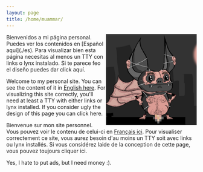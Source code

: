 ```yaml
---
layout: page
title: /home/muammar/
---
```


<img src="/photo.jpg" width="240" height="240" align="right">
Bienvenidos a mi página personal. Puedes ver los contenidos en [Español aquí](./es).
Para visualizar bien esta página necesitas al menos un TTY con links o lynx
instalado. Si te parece feo el diseño puedes dar click aquí.

Welcome to my personal site. You can see the content of it in [English here](./en).
For visualizing this site correctly, you'll need at least a TTY with either
links or lynx installed. If you consider ugly the design of this page you can
click here.

Bienvenue sur mon site personnel. Vous pouvez voir le contenu de celui-ci en
[Français ici](./fr). Pour visualiser correctement ce site, vous aurez besoin d'au
moins un TTY soit avec links ou lynx installés. Si vous considérez laide de la
conception de cette page, vous pouvez toujours cliquer ici.

Yes, I hate to put ads, but I need money :).

<script async src="//pagead2.googlesyndication.com/pagead/js/adsbygoogle.js"></script>
<!-- leaderboardmuammar -->
<ins class="adsbygoogle"
     style="display:inline-block;width:728px;height:90px"
          data-ad-client="ca-pub-5821724605404798"
               data-ad-slot="7598110701"></ins>
               <script>
               (adsbygoogle = window.adsbygoogle || []).push({});
               </script>

